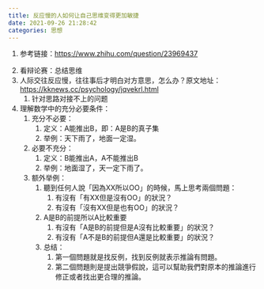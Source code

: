 ```yaml
---
title: 反应慢的人如何让自己思维变得更加敏捷
date: 2021-09-26 21:28:42
categories: 思想
---
```


1. 参考链接：<https://www.zhihu.com/question/23969437>

<!--more-->

2. 看辩论赛：总结思维
3. 人际交往反应慢，往往事后才明白对方意思，怎么办？原文地址：<https://kknews.cc/psychology/jqvekrl.html>
   1. 针对思路对接不上的问题
4. 理解数学中的充分必要条件：
   1. 充分不必要：
      1. 定义：A能推出B，即：A是B的真子集
      2. 举例：天下雨了，地面一定湿。
   2. 必要不充分：
      1. 定义：B能推出A，A不能推出B
      2. 举例：地面湿了，天一定下雨了。
   3. 额外举例：
      1. 聽到任何人說「因為XX所以OO」的時候，馬上思考兩個問題：
         1. 有沒有「有XX但是沒有OO」的狀況？
         2. 有沒有「沒有XX但是也有OO」的狀況？
      2. A是B的前提所以A比較重要
         1. 有沒有「A是B的前提但是A沒有比較重要」的狀況？
         2. 有沒有「A不是B的前提但A還是比較重要」的狀況？
      3. 总结：
         1. 第一個問題就是找反例，找到反例就表示推論有問題。
         2. 第二個問題則是提出競爭假說，這可以幫助我們對原本的推論進行修正或者找出更合理的推論。
